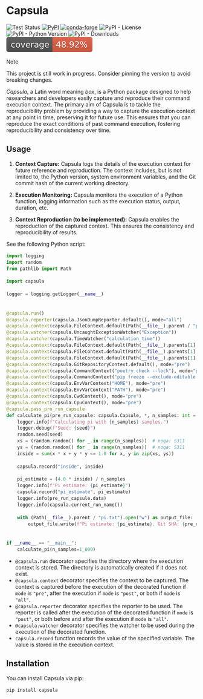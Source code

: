 # Capsula

![Test Status](https://github.com/shunichironomura/capsula/workflows/Test/badge.svg?event=push&branch=main)
[![PyPI](https://img.shields.io/pypi/v/capsula)](https://pypi.org/project/capsula/)
[![conda-forge](https://img.shields.io/conda/vn/conda-forge/capsula.svg)](https://anaconda.org/conda-forge/capsula)
![PyPI - License](https://img.shields.io/pypi/l/capsula)
![PyPI - Python Version](https://img.shields.io/pypi/pyversions/capsula)
![PyPI - Downloads](https://img.shields.io/pypi/dm/capsula)
![Coverage Status](coverage/badge.svg?dummy=8484744)

> [!NOTE]
> This project is still work in progress. Consider pinning the version to avoid breaking changes.

*Capsula*, a Latin word meaning *box*, is a Python package designed to help researchers and developers easily capture and reproduce their command execution context. The primary aim of Capsula is to tackle the reproducibility problem by providing a way to capture the execution context at any point in time, preserving it for future use. This ensures that you can reproduce the exact conditions of past command execution, fostering reproducibility and consistency over time.

## Usage

1. **Context Capture:** Capsula logs the details of the execution context for future reference and reproduction. The context includes, but is not limited to, the Python version, system environment variables, and the Git commit hash of the current working directory.

2. **Execution Monitoring:** Capsula monitors the execution of a Python function, logging information such as the execution status, output, duration, etc.

3. **Context Reproduction (to be implemented):** Capsula enables the reproduction of the captured context. This ensures the consistency and reproducibility of results.

See the following Python script:

```python
import logging
import random
from pathlib import Path

import capsula

logger = logging.getLogger(__name__)


@capsula.run()
@capsula.reporter(capsula.JsonDumpReporter.default(), mode="all")
@capsula.context(capsula.FileContext.default(Path(__file__).parent / "pi.txt", move=True), mode="post")
@capsula.watcher(capsula.UncaughtExceptionWatcher("Exception"))
@capsula.watcher(capsula.TimeWatcher("calculation_time"))
@capsula.context(capsula.FileContext.default(Path(__file__).parents[1] / "pyproject.toml", copy=True), mode="pre")
@capsula.context(capsula.FileContext.default(Path(__file__).parents[1] / "poetry.lock", copy=True), mode="pre")
@capsula.context(capsula.FileContext.default(Path(__file__).parents[1] / "requirements.txt", move=True), mode="pre")
@capsula.context(capsula.GitRepositoryContext.default(), mode="pre")
@capsula.context(capsula.CommandContext("poetry check --lock"), mode="pre")
@capsula.context(capsula.CommandContext("pip freeze --exclude-editable > requirements.txt"), mode="pre")
@capsula.context(capsula.EnvVarContext("HOME"), mode="pre")
@capsula.context(capsula.EnvVarContext("PATH"), mode="pre")
@capsula.context(capsula.CwdContext(), mode="pre")
@capsula.context(capsula.CpuContext(), mode="pre")
@capsula.pass_pre_run_capsule
def calculate_pi(pre_run_capsule: capsula.Capsule, *, n_samples: int = 1_000, seed: int = 42) -> None:
    logger.info(f"Calculating pi with {n_samples} samples.")
    logger.debug(f"Seed: {seed}")
    random.seed(seed)
    xs = (random.random() for _ in range(n_samples))  # noqa: S311
    ys = (random.random() for _ in range(n_samples))  # noqa: S311
    inside = sum(x * x + y * y <= 1.0 for x, y in zip(xs, ys))

    capsula.record("inside", inside)

    pi_estimate = (4.0 * inside) / n_samples
    logger.info(f"Pi estimate: {pi_estimate}")
    capsula.record("pi_estimate", pi_estimate)
    logger.info(pre_run_capsule.data)
    logger.info(capsula.current_run_name())

    with (Path(__file__).parent / "pi.txt").open("w") as output_file:
        output_file.write(f"Pi estimate: {pi_estimate}. Git SHA: {pre_run_capsule.data[('git', 'capsula')]['sha']}")


if __name__ == "__main__":
    calculate_pi(n_samples=1_000)
```

- `@capsula.run` decorator specifies the directory where the execution context is stored. The directory is automatically created if it does not exist.
- `@capsula.context` decorator specifies the context to be captured. The context is captured before the execution of the decorated function if `mode` is `"pre"`, after the execution if `mode` is `"post"`, or both if `mode` is `"all"`.
- `@capsula.reporter` decorator specifies the reporter to be used. The reporter is called after the execution of the decorated function if `mode` is `"post"`, or both before and after the execution if `mode` is `"all"`.
- `@capsula.watcher` decorator specifies the watcher to be used during the execution of the decorated function.
- `capsula.record` function records the value of the specified variable. The value is stored in the execution context.

## Installation

You can install Capsula via pip:

```bash
pip install capsula
```
